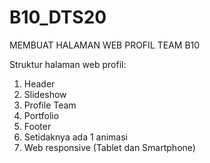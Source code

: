 # B10_DTS20

MEMBUAT HALAMAN WEB PROFIL TEAM B10

Struktur halaman web profil:
  1. Header
  2. Slideshow
  3. Profile Team
  4. Portfolio
  5. Footer
  6. Setidaknya ada 1 animasi
  7. Web responsive (Tablet dan Smartphone)
